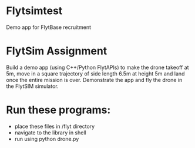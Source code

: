 # Flytsimtest
Demo app for FlytBase recruitment

# FlytSim Assignment
Build a demo app (using C++/Python FlytAPIs) to make the drone takeoff at 5m, move in a square trajectory of side length 6.5m at height 5m and land once the entire mission is over. Demonstrate the app and fly the drone in the FlytSIM simulator.


# Run these programs:
- place these files in /flyt directory
- navigate to the library in shell
- run using python drone.py
